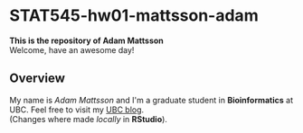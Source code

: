 # STAT545-hw01-mattsson-adam
**This is the repository of Adam Mattsson<br />**
Welcome, have an awesome day!<br />
## Overview
My name is *Adam Mattsson* and I'm a graduate student in **Bioinformatics** at UBC. Feel free to visit my [UBC blog](https://blogs.ubc.ca/mattsada/).<br />
(Changes where made *locally* in **RStudio**).
